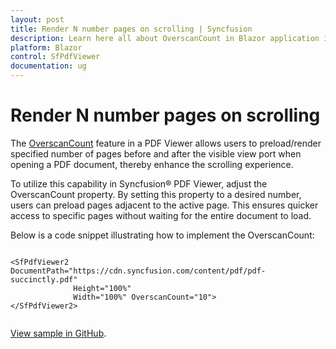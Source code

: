 ```yaml
---
layout: post
title: Render N number pages on scrolling | Syncfusion
description: Learn here all about OverscanCount in Blazor application in Syncfusion Blazor SfPdfViewer component and more.
platform: Blazor
control: SfPdfViewer
documentation: ug
---
```


# Render N number pages on scrolling

The [OverscanCount](https://help.syncfusion.com/cr/blazor/Syncfusion.Blazor.SfPdfViewer.PdfViewerBase.html#Syncfusion_Blazor_SfPdfViewer_PdfViewerBase_OverscanCount) feature in a PDF Viewer allows users to preload/render specified number of pages before and after the visible view port when opening a PDF document, thereby enhance the scrolling experience.
 
To utilize this capability in Syncfusion&reg; PDF Viewer, adjust the OverscanCount property. By setting this property to a desired number, users can preload pages adjacent to the active page. This ensures quicker access to specific pages without waiting for the entire document to load.

Below is a code snippet illustrating how to implement the OverscanCount:

```cshtml

<SfPdfViewer2 DocumentPath="https://cdn.syncfusion.com/content/pdf/pdf-succinctly.pdf"
              Height="100%"
              Width="100%" OverscanCount="10">
</SfPdfViewer2>
    
```
[View sample in GitHub](https://github.com/SyncfusionExamples/blazor-pdf-viewer-examples/tree/master/Load%20and%20Save/Render%20N%20number%20pages%20on%20scrolling).
